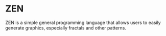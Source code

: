# ZEN
ZEN is a simple general programming language that allows users to easily generate graphics, especially fractals and other patterns. 
